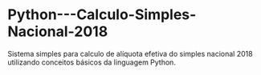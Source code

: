 # Python---Calculo-Simples-Nacional-2018
Sistema simples para calculo de alíquota efetiva do simples nacional 2018 utilizando conceitos básicos da linguagem Python.
